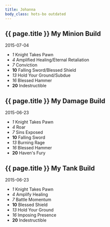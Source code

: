 ```yaml
---
title: Johanna
body_class: hots-bo outdated
---
```


## {{ page.title }} My Minion Build
2015-07-04

-   _1_  Knight Takes Pawn
-   _4_  Amplified Healing/Eternal Retaliation
-   _7_  Conviction
- __10__ Falling Sword/Blessed Shield
-  _13_  Hold Your Ground/Subdue
-  _16_  Blessed Hammer
- __20__ Indestructible

## {{ page.title }} My Damage Build
2015-06-23

-   _1_  Knight Takes Pawn
-   _4_  Roar
-   _7_  Sins Exposed
- __10__ Falling Sword
-  _13_  Burning Rage
-  _16_  Blessed Hammer
- __20__ Haven's Fury

## {{ page.title }} My Tank Build
2015-06-23

-   _1_  Knight Takes Pawn
-   _4_  Amplify Healing
-   _7_  Battle Momentum
- __10__ Blessed Shield
-  _13_  Hold Your Ground
-  _16_  Imposing Presence
- __20__ Indestructible
